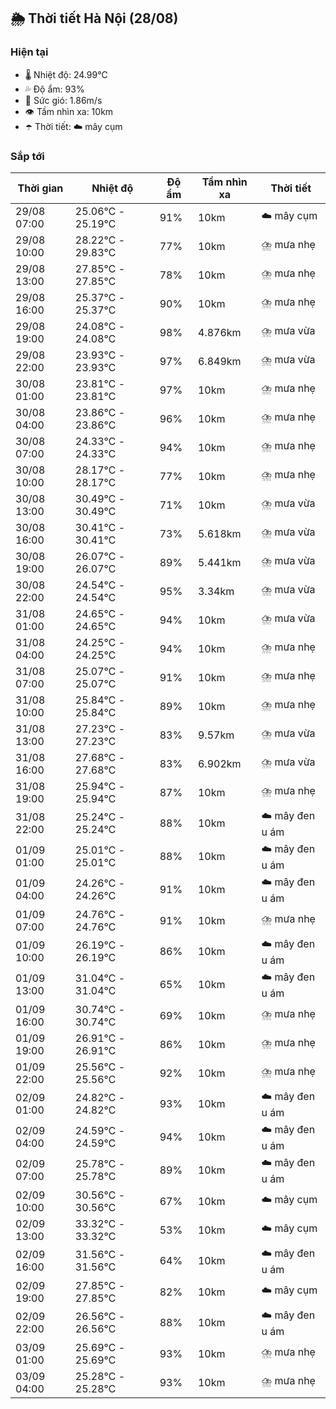 ## 🌦️ Thời tiết Hà Nội (28/08)

### Hiện tại

- 🌡️ Nhiệt độ: 24.99℃
- 💦 Độ ẩm: 93%
- 💨 Sức gió: 1.86m/s
- 👁️ Tầm nhìn xa: 10km
- ☂️ Thời tiết: ☁️ mây cụm

### Sắp tới

| Thời gian | Nhiệt độ | Độ ẩm | Tầm nhìn xa | Thời tiết |
| --- | --- | --- | --- | --- |
| 29/08 07:00 | 25.06℃ - 25.19℃ | 91% | 10km | ☁️ mây cụm |
| 29/08 10:00 | 28.22℃ - 29.83℃ | 77% | 10km | ⛈️ mưa nhẹ |
| 29/08 13:00 | 27.85℃ - 27.85℃ | 78% | 10km | ⛈️ mưa nhẹ |
| 29/08 16:00 | 25.37℃ - 25.37℃ | 90% | 10km | ⛈️ mưa nhẹ |
| 29/08 19:00 | 24.08℃ - 24.08℃ | 98% | 4.876km | ⛈️ mưa vừa |
| 29/08 22:00 | 23.93℃ - 23.93℃ | 97% | 6.849km | ⛈️ mưa vừa |
| 30/08 01:00 | 23.81℃ - 23.81℃ | 97% | 10km | ⛈️ mưa nhẹ |
| 30/08 04:00 | 23.86℃ - 23.86℃ | 96% | 10km | ⛈️ mưa nhẹ |
| 30/08 07:00 | 24.33℃ - 24.33℃ | 94% | 10km | ⛈️ mưa nhẹ |
| 30/08 10:00 | 28.17℃ - 28.17℃ | 77% | 10km | ⛈️ mưa nhẹ |
| 30/08 13:00 | 30.49℃ - 30.49℃ | 71% | 10km | ⛈️ mưa vừa |
| 30/08 16:00 | 30.41℃ - 30.41℃ | 73% | 5.618km | ⛈️ mưa vừa |
| 30/08 19:00 | 26.07℃ - 26.07℃ | 89% | 5.441km | ⛈️ mưa vừa |
| 30/08 22:00 | 24.54℃ - 24.54℃ | 95% | 3.34km | ⛈️ mưa vừa |
| 31/08 01:00 | 24.65℃ - 24.65℃ | 94% | 10km | ⛈️ mưa vừa |
| 31/08 04:00 | 24.25℃ - 24.25℃ | 94% | 10km | ⛈️ mưa nhẹ |
| 31/08 07:00 | 25.07℃ - 25.07℃ | 91% | 10km | ⛈️ mưa nhẹ |
| 31/08 10:00 | 25.84℃ - 25.84℃ | 89% | 10km | ⛈️ mưa nhẹ |
| 31/08 13:00 | 27.23℃ - 27.23℃ | 83% | 9.57km | ⛈️ mưa vừa |
| 31/08 16:00 | 27.68℃ - 27.68℃ | 83% | 6.902km | ⛈️ mưa vừa |
| 31/08 19:00 | 25.94℃ - 25.94℃ | 87% | 10km | ⛈️ mưa nhẹ |
| 31/08 22:00 | 25.24℃ - 25.24℃ | 88% | 10km | ☁️ mây đen u ám |
| 01/09 01:00 | 25.01℃ - 25.01℃ | 88% | 10km | ☁️ mây đen u ám |
| 01/09 04:00 | 24.26℃ - 24.26℃ | 91% | 10km | ☁️ mây đen u ám |
| 01/09 07:00 | 24.76℃ - 24.76℃ | 91% | 10km | ⛈️ mưa nhẹ |
| 01/09 10:00 | 26.19℃ - 26.19℃ | 86% | 10km | ☁️ mây đen u ám |
| 01/09 13:00 | 31.04℃ - 31.04℃ | 65% | 10km | ☁️ mây đen u ám |
| 01/09 16:00 | 30.74℃ - 30.74℃ | 69% | 10km | ⛈️ mưa nhẹ |
| 01/09 19:00 | 26.91℃ - 26.91℃ | 86% | 10km | ⛈️ mưa nhẹ |
| 01/09 22:00 | 25.56℃ - 25.56℃ | 92% | 10km | ⛈️ mưa nhẹ |
| 02/09 01:00 | 24.82℃ - 24.82℃ | 93% | 10km | ☁️ mây đen u ám |
| 02/09 04:00 | 24.59℃ - 24.59℃ | 94% | 10km | ☁️ mây đen u ám |
| 02/09 07:00 | 25.78℃ - 25.78℃ | 89% | 10km | ☁️ mây đen u ám |
| 02/09 10:00 | 30.56℃ - 30.56℃ | 67% | 10km | ☁️ mây cụm |
| 02/09 13:00 | 33.32℃ - 33.32℃ | 53% | 10km | ☁️ mây cụm |
| 02/09 16:00 | 31.56℃ - 31.56℃ | 64% | 10km | ☁️ mây đen u ám |
| 02/09 19:00 | 27.85℃ - 27.85℃ | 82% | 10km | ☁️ mây cụm |
| 02/09 22:00 | 26.56℃ - 26.56℃ | 88% | 10km | ☁️ mây đen u ám |
| 03/09 01:00 | 25.69℃ - 25.69℃ | 93% | 10km | ⛈️ mưa nhẹ |
| 03/09 04:00 | 25.28℃ - 25.28℃ | 93% | 10km | ⛈️ mưa nhẹ |
